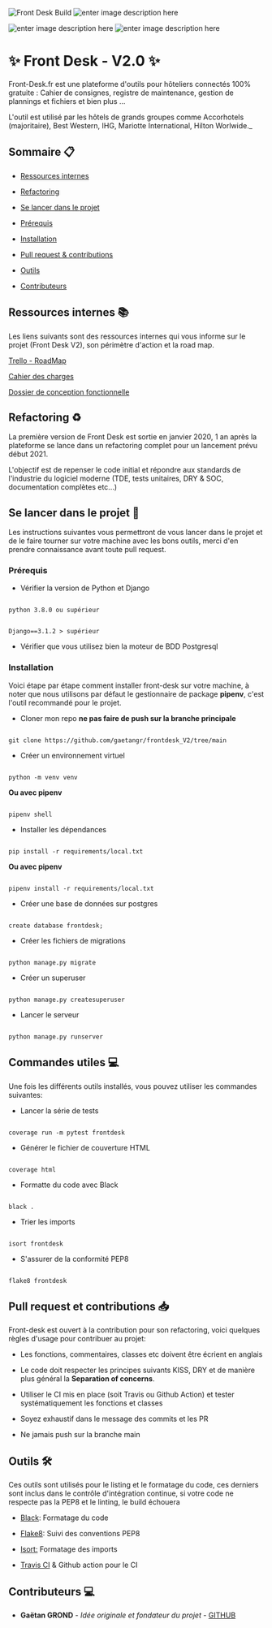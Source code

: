 ![Front Desk Build](https://github.com/gaetangr/frontdesk/workflows/Front%20Desk%20Build/badge.svg?branch=release%2Fv2&event=push)
![enter image description here](https://camo.githubusercontent.com/d91ed7ac7abbd5a6102cbe988dd8e9ac21bde0a73d97be7603b891ad08ce3479/68747470733a2f2f696d672e736869656c64732e696f2f62616467652f636f64652532307374796c652d626c61636b2d3030303030302e737667)

![enter image description here](https://img.shields.io/twitter/url?label=Follow%20us&style=social&url=http%3A%2F%2Ftwitter.com%2FFrontDe87237671)
![enter image description here](https://img.shields.io/badge/Linkedin-Follow-blue)
# ✨ Front Desk - V2.0 ✨

Front-Desk.fr est une plateforme d'outils pour hôteliers connectés 100% gratuite : Cahier de consignes, registre de maintenance, gestion de plannings et fichiers et bien plus ...

L'outil est utilisé par les hôtels de grands groupes comme Accorhotels (majoritaire), Best Western, IHG, Mariotte International, Hilton Worlwide._
 ## Sommaire 📋

  
- [Ressources internes](#ressources-internes-📚)

- [Refactoring](#refactoring-♻️)

- [Se lancer dans le projet](#se-lancer-dans-le-projet-🚀)

- [Prérequis](#prérequis)

- [Installation](#installation)

- [Pull request & contributions](#pull-request-et-contributions-📥)

- [Outils](#outils-🛠)

- [Contributeurs](#contributeurs-💻)

## Ressources internes 📚
Les liens suivants sont des ressources internes qui vous informe sur le projet (Front Desk V2), son périmètre d'action et la road map.

 [Trello - RoadMap](https://trello.com/b/C4oeeKc3/front-desk-road-map)
 
 [Cahier des charges](https://github.com/gaetangr/frontdesk_V2/blob/main/docs/internal_docs/Front%20Desk%20-%20Cahier%20Des%20Charges.pdf)
 
 [Dossier de conception fonctionnelle](https://github.com/gaetangr/frontdesk_V2/blob/main/docs/internal_docs/Front%20Desk%20-%20Dossier%20de%20conception%20fonctionnelle.pdf)
 
## Refactoring ♻️

  
La première version de Front Desk est sortie en janvier 2020, 1 an après la plateforme se lance dans un refactoring complet pour un lancement prévu début 2021.

L'objectif est de repenser le code initial et répondre aux standards de l'industrie du logiciel moderne (TDE, tests unitaires, DRY & SOC, documentation complètes etc...)
    
## Se lancer dans le projet 🚀


Les instructions suivantes vous permettront de vous lancer dans le projet et de le faire tourner sur votre machine avec les bons outils, merci d'en prendre connaissance avant toute pull request.

### Prérequis

  

- Vérifier la version de Python et Django

 
```

python 3.8.0 ou supérieur

```

  

```

Django==3.1.2 > supérieur

```

  

- Vérifier que vous utilisez bien la moteur de BDD Postgresql

  

### Installation

  

Voici étape par étape comment installer front-desk sur votre machine, à noter que nous utilisons par défaut le gestionnaire de package **pipenv**, c'est l'outil recommandé pour le projet.

  

- Cloner mon repo **ne pas faire de push sur la branche principale**

  

```

git clone https://github.com/gaetangr/frontdesk_V2/tree/main

```

  

- Créer un environnement virtuel

  

```

python -m venv venv

```

**Ou avec pipenv**

```

pipenv shell

```

- Installer les dépendances

  

```

pip install -r requirements/local.txt

```

**Ou avec pipenv**

```

pipenv install -r requirements/local.txt

```

  - Créer une base de données sur postgres

  

```

create database frontdesk;

```


- Créer les fichiers de migrations

  

```

python manage.py migrate

```

  

- Créer un superuser

  

```

python manage.py createsuperuser

```

  

- Lancer le serveur

  

```

python manage.py runserver

```

## Commandes utiles 💻
  
  Une fois les différents outils installés, vous pouvez utiliser les commandes suivantes:

  - Lancer la série de tests

```

coverage run -m pytest frontdesk

```

  - Générer le fichier de couverture HTML

```

coverage html

```

  - Formatte du code avec Black

```

black .

```

  - Trier les imports

```

isort frontdesk

```

  - S'assurer de la conformité PEP8

```

flake8 frontdesk

```

## Pull request et contributions 📥

  

Front-desk est ouvert à la contribution pour son refactoring, voici quelques règles d'usage pour contribuer au projet:

  

- Les fonctions, commentaires, classes etc doivent être écrient en anglais

- Le code doit respecter les principes suivants KISS, DRY et de manière plus général la **Separation of concerns**.

- Utiliser le CI mis en place (soit Travis ou Github Action) et tester systématiquement les fonctions et classes

- Soyez exhaustif dans le message des commits et les PR

- Ne jamais push sur la branche main


## Outils 🛠

  

Ces outils sont utilisés pour le listing et le formatage du code, ces derniers sont inclus dans le contrôle d'intégration continue, si votre code ne respecte pas la PEP8 et le linting, le build échouera

  

- [Black](https://pypi.org/project/black/): Formatage du code

- [Flake8](https://pypi.org/project/flake8/): Suivi des conventions PEP8

- [Isort:](https://pypi.org/project/isort/) Formatage des imports

- [Travis CI](https://www.google.com/url?sa=t&rct=j&q=&esrc=s&source=web&cd=&cad=rja&uact=8&ved=2ahUKEwjvgLaMn4ftAhVNxYUKHUqNBeIQFjAAegQIARAC&url=https://travis-ci.org/&usg=AOvVaw0DdLw907oMtHr1RJVmOZcl) & Github action pour le CI

  

## Contributeurs 💻

  

- **Gaëtan GROND** - _Idée originale et fondateur du projet_ - [GITHUB](<[https://github.com/Mcflan-7](https://github.com/Mcflan-7)>)

